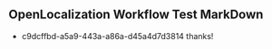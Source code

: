 ## OpenLocalization Workflow Test MarkDown
* c9dcffbd-a5a9-443a-a86a-d45a4d7d3814 thanks!

<!--HONumber=Aug16_HO4-->


